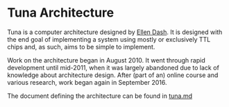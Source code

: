 # Tuna Architecture

Tuna is a computer architecture designed by [Ellen
Dash](https://puppy.technology). It is designed with the end goal of
implementing a system using mostly or exclusively TTL chips and, as
such, aims to be simple to implement.

Work on the architecture began in August 2010. It went through rapid
development until mid-2011, when it was largely abandoned due to lack of
knowledge about architecture design. After (part of an) online course
and various research, work began again in September 2016.

The document defining the architecture can be found in [tuna.md](tuna.md) 
